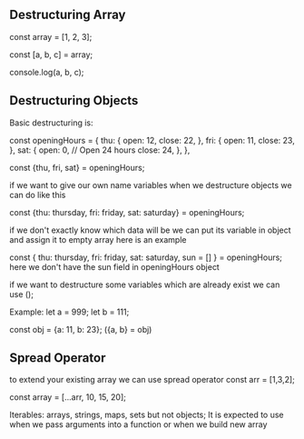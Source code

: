 ## Destructuring Array

const array = [1, 2, 3];

const [a, b, c] = array;

console.log(a, b, c);

## Destructuring Objects

Basic destructuring is:

const openingHours = {
thu: {
open: 12,
close: 22,
},
fri: {
open: 11,
close: 23,
},
sat: {
open: 0, // Open 24 hours
close: 24,
},
},

const {thu, fri, sat} = openingHours;

if we want to give our own name variables when we destructure objects we can do like this

const {thu: thursday, fri: friday, sat: saturday} = openingHours;

if we don't exactly know which data will be we can put its variable in object and assign it to empty array
here is an example

const { thu: thursday, fri: friday, sat: saturday, sun = [] } = openingHours;
here we don't have the sun field in openingHours object

if we want to destructure some variables which are already exist we can use ();

Example:
let a = 999;
let b = 111;

const obj = {a: 11, b: 23};
({a, b} = obj)

## Spread Operator

to extend your existing array we can use spread operator
const arr = [1,3,2];

const array = [...arr, 10, 15, 20];

Iterables: arrays, strings, maps, sets but not objects;
It is expected to use when we pass arguments into a function or when we build new array
